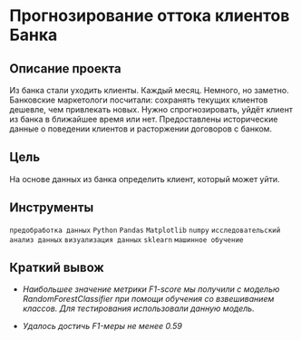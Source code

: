 # Прогнозирование оттока клиентов Банка
## Описание проекта <br>
Из банка стали уходить клиенты. Каждый месяц. Немного, но заметно. Банковские маркетологи посчитали: сохранять текущих клиентов дешевле, чем привлекать новых.
Нужно спрогнозировать, уйдёт клиент из банка в ближайшее время или нет. Предоставлены исторические данные о поведении клиентов и расторжении договоров с банком.

## Цель
На основе данных из банка определить клиент, который может уйти.


## Инструменты
`предобработка данных`
`Python`
`Pandas`
`Matplotlib`
`numpy`
`исследовательский анализ данных`
`визуализация данных`
`sklearn` 
`машинное обучение`

## Краткий вывож
<i> 
  
- Наибольшее значение метрики F1-score мы получили с моделью RandomForestClassifier при помощи обучения со взвешиванием классов. Для тестирования использовали данную модель.

- Удалось достичь F1-меры не менее 0.59
</i>



